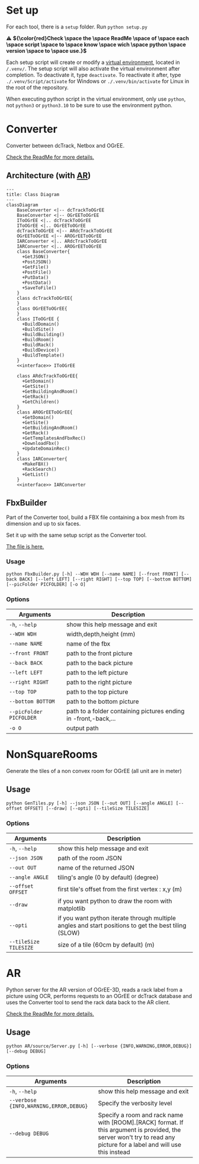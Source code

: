 # Set up

For each tool, there is a `setup` folder. Run `python setup.py`

:warning: **${\color{red}Check \space the \space ReadMe \space of \space each \space script \space to \space know \space wich \space python \space version \space to \space use.}$** 

Each setup script will create or modify a [virtual environment](https://docs.python.org/3/library/venv.html), located in `/.venv/`. The setup script will also activate the virtual environment after completion. To deactivate it, type `deactivate`. To reactivate it after, type `./.venv/Script/activate` for Windows or `./.venv/bin/activate` for Linux in the root of the repository.

When executing python script in the virtual environment, only use `python`, not `python3` or `python3.10` to be sure to use the environment python.
# Converter

Converter between dcTrack, Netbox and OGrEE.

[Check the ReadMe for more details.](Converter/README.md)
## Architecture (with [AR](#ar))

```mermaid
---
title: Class Diagram
---
classDiagram
    BaseConverter <|-- dcTrackToOGrEE
    BaseConverter <|-- OGrEEToOGrEE
    IToOGrEE <|.. dcTrackToOGrEE
    IToOGrEE <|.. OGrEEToOGrEE
    dcTrackToOGrEE <|-- ARdcTrackToOGrEE
    OGrEEToOGrEE <|-- AROGrEEToOGrEE
    IARConverter <|.. ARdcTrackToOGrEE
    IARConverter <|.. AROGrEEToOGrEE
    class BaseConverter{
      +GetJSON()
      +PostJSON()
      +GetFile()
      +PostFile()
      +PutData()
      +PostData()
      +SaveToFile()
    }
    class dcTrackToOGrEE{
    }
    class OGrEEToOGrEE{
    }
    class IToOGrEE {    
      +BuildDomain()
      +BuildSite()
      +BuildBuilding()
      +BuildRoom()
      +BuildRack()
      +BuildDevice()
      +BuildTemplate()
    }
    <<interface>> IToOGrEE
  
    class ARdcTrackToOGrEE{
      +GetDomain()
      +GetSite()
      +GetBuildingAndRoom()
      +GetRack()
      +GetChildren()
    }
    class AROGrEEToOGrEE{
      +GetDomain()
      +GetSite()
      +GetBuildingAndRoom()
      +GetRack()
      +GetTemplatesAndFbxRec()
      +DownloadFbx()
      +UpdateDomainRec()
    }
    class IARConverter{
      +MakeFBX()
      +RackSearch()
      +GetList()
    }
    <<interface>> IARConverter
```
## FbxBuilder

Part of the Converter tool, build a FBX file containing a box mesh from its dimension and up to six faces.

Set it up with the same setup script as the Converter tool.

[The file is here.](/Converter/source/fbx/FbxBuilder.py)

### Usage

```console
python FbxBuilder.py [-h] --WDH WDH [--name NAME] [--front FRONT] [--back BACK] [--left LEFT] [--right RIGHT] [--top TOP] [--bottom BOTTOM] [--picFolder PICFOLDER] [-o O]
```

### Options

   Arguments              | Description
  ------------------------|---------------------------    
  `-h`, `--help`          | show this help message and exit
  `--WDH WDH`             | width,depth,height (mm)
  `--name NAME`           | name of the fbx
  `--front FRONT`         | path to the front picture
  `--back BACK`           | path to the back picture
  `--left LEFT`           | path to the left picture
  `--right RIGHT`         | path to the right picture
  `--top TOP`             | path to the top picture
  `--bottom BOTTOM`       | path to the bottom picture
  `--picFolder PICFOLDER` | path to a folder containing pictures ending in -front,-back,...
  `-o O`                  | output path

# NonSquareRooms

Generate the tiles of a non convex room for OGrEE (all unit are in meter)

## Usage

```console
python GenTiles.py [-h] --json JSON [--out OUT] [--angle ANGLE] [--offset OFFSET] [--draw] [--opti] [--tileSize TILESIZE]
```

### Options

   Arguments            | Description
  ----------------------|---------------------------    
  `-h`, `--help`        | show this help message and exit
  `--json JSON`         | path of the room JSON
  `--out OUT`           | name of the returned JSON
  `--angle ANGLE`       | tiling's angle (0 by default) (degree)
  `--offset OFFSET`     | first tile's offset from the first vertex : x,y (m)
  `--draw`              | if you want python to draw the room with matplotlib
  `--opti`              | if you want python iterate through multiple angles and start positions to get the best tiling (SLOW)
  `--tileSize TILESIZE` | size of a tile (60cm by default) (m)

# AR

Python server for the AR version of OGrEE-3D, reads a rack label from a picture using OCR, performs requests to an OGrEE or dcTrack database and uses the Converter tool to send the rack data back to the AR client.

[Check the ReadMe for more details.](AR/README.md)

## Usage

```console
python AR/source/Server.py [-h] [--verbose {INFO,WARNING,ERROR,DEBUG}] [--debug DEBUG]
```

### Options

   Arguments                            | Description
  --------------------------------------|---------------------------    
  `-h`, `--help`                        | show this help message and exit
  `--verbose {INFO,WARNING,ERROR,DEBUG}`| Specify the verbosity level
  `--debug DEBUG`                             | Specify a room and rack name with [ROOM].[RACK] format. If this argument is provided, the server won't try to read any picture for a label and will use this instead
